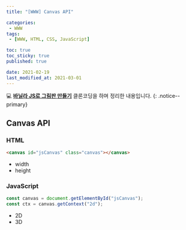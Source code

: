 ```yaml
---
title: "[WWW] Canvas API"

categories:
 - WWW
tags:
 - [WWW, HTML, CSS, JavaScript]

toc: true
toc_sticky: true
published: true

date: 2021-02-19
last_modified_at: 2021-03-01
---
```


💻 [**바닐라 JS로 그림판 만들기**](https://nomadcoders.co/) 클론코딩을 하며 정리한 내용입니다.
{: .notice--primary}

## Canvas API

### HTML

```html
<canvas id="jsCanvas" class="canvas"></canvas>
```

- width
- height

### JavaScript

```js
const canvas = document.getElementById("jsCanvas");
const ctx = canvas.getContext("2d");
```

- 2D
- 3D
